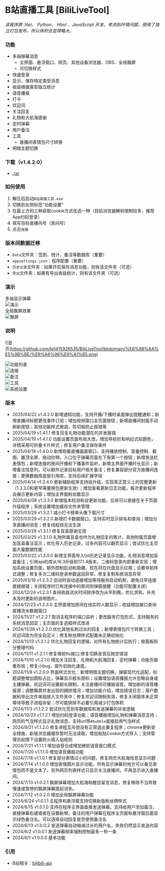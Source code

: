# B站直播工具 [BiliLiveTool]

*该程序跨 .Net、 Python、 Html 、JavaScript 开发，考虑到环境问题，使用了独立打包发布，所以体积会显得略大。*

### 功能
* 多端弹幕消息
     * 主界面、悬浮窗口、网页、其他设备浏览器、OBS、全局飘屏
     * 可切换样式
* 快速登录
* 显示、保存特定类型消息
* 收益根据类型独立统计
* 语音播报
* 打卡
* 欢迎词
* 关注回复
* 礼物和大航海感谢
* 定时弹幕
* 用户备注
* 工具
     * 直播间表情包尺寸转换
* 明暗主题切换

### 下载（v1.4.2.0）
* [.rar](https://files.zohopublic.com.cn/public/workdrive-public/download/8fg6ne9ee883edf4f4282be22d18836d801b2?x-cli-msg=%7B%22isFileOwner%22%3Afalse%2C%22version%22%3A%221.0%22%7D)

### 如何使用
1. 解压后启动`B站直播工具.exe`
2. 切换到左侧标签“功能设置”
3. 在最上方的三种获取cookie方式任选一种（目前浏览器解析限制较多，推荐App扫码登录）
4. 填写目标直播间号（房间号）
5. 点击`连接`

### 版本间数据迁移
- `Data`文件夹：签到、统计、备注等数据库（重要）
- `appsettings.json`：程序配置（重要）
- `历史记录`文件夹：如果开启保存消息功能，则有该文件夹（可选）
- `导出`文件夹：如果有导出收益统计，则有该文件夹（可选）

### 演示
多端显示弹幕    
![演示](https://github.com/tp1415926535/BiliLiveTool/blob/main/%E6%88%AA%E5%9B%BE/%E5%A4%9A%E7%AB%AF.png)    
全局飘屏效果    
![飘屏](https://github.com/tp1415926535/BiliLiveTool/blob/main/%E6%88%AA%E5%9B%BE/%E9%A3%98%E5%B1%8F.jpg)    

### 说明
![首页]https://github.com/tp1415926535/BiliLiveTool/blob/main/%E6%88%AA%E5%9B%BE/%E9%A6%96%E9%A1%B5.png)   

![功能列表](https://github.com/tp1415926535/BiliLiveTool/blob/main/%E6%88%AA%E5%9B%BE/%E5%8A%9F%E8%83%BD%E5%88%97%E8%A1%A8.png)    
![连接](https://github.com/tp1415926535/BiliLiveTool/blob/main/%E6%88%AA%E5%9B%BE/%E8%BF%9E%E6%8E%A5.png)     
![备注](https://github.com/tp1415926535/BiliLiveTool/blob/main/%E6%88%AA%E5%9B%BE/%E5%A4%87%E6%B3%A8.png)    
![工具](https://github.com/tp1415926535/BiliLiveTool/blob/main/%E6%88%AA%E5%9B%BE/%E5%B7%A5%E5%85%B7.png)    
![系统设置](https://github.com/tp1415926535/BiliLiveTool/blob/main/%E6%88%AA%E5%9B%BE/%E7%B3%BB%E7%BB%9F.png)     

### 版本
* 2025/04/22 v1.4.2.0 新增通知功能，支持开播/下播时桌面弹出提醒通知；新增直播间标题更改事件订阅；增加视频窗口主页面按钮；新增直播间封面手动刷新按钮；其他功能样式微调，剪切板防止报错等
* 2025/04/19 v1.4.1.1 修复回复礼物功能潜在的并发报错
* 2025/04/19 v1.4.1.0 功能设置页面布局大改，增加导航栏和响应式标题色，详情采用可折叠卡片样式；修复用户备注保存条件
* 2025/04/18 v1.4.0.0 新增观看直播画面窗口，支持播放控制、音量控制、截图、置顶全屏、拖动拉伸。入口位于弹幕页面左下角第一个按钮；新增发送栏表情包；新增连接的房间开播和下播事件监听，新增主界面开播时长显示；新增备注信息列，可以额外记录目标用户相关备注；修复兼容部分官方直播间连接；更换数据库底层引用库，支持后续扩展字段
* 2025/04/14 v1.3.4.0 更新辅助程序支持自升级，实现真正意义上的完整更新（1.3.3.0和更早需要换包更新生效）；增加查看更新日志功能，每次更新程序会展示更新内容；增加主界面粉丝数显示
* 2025/04/08 v1.3.3.0 新增版本检测和自更新功能，后续可以直接在关于页面升级程序；系统设置增加缓存文件夹管理
* 2025/03/29 v1.3.2.1 减小打卡榜单头像下载尺寸
* 2025/03/29 v1.3.2.0 新增打卡数据窗口，支持实时显示排名和查询；增加分享直播间消息；修复线程锁无法生效
* 2025/03/28 v1.3.1.1 修复盲盒感谢无效
* 2025/03/25 v1.3.1.0 礼物所属盲盒也作为礼物回复的累计，其他附属页面增加盲盒备注显示；优化导入历史记录，过多内容可以翻页显示；尝试优化主页面大量数据性能
* 2025/03/22 v1.3.0.0 新增主界面导入txt历史记录显示功能，礼物消息增加盲盒备注；引用api的库从16.3升级到17.1.4版本，二维码登录内部重新实现；增加系统设置页面，额外控制启动和隐藏，现在将在托盘显示应用；设置导航样式调整；修复多次二维码登录参数返回异常，修复复制系统消息异常
* 2025/03/16 v1.2.3.2 启动时自动连接增加等待服务启动机制，避免过早连接直接报错；关闭程序时已有连接中的房间则弹窗提醒（功能可配置关闭）
* 2024/12/24 v1.2.3.1 查询收益流水时间排序改为从早到晚，优化求和，补充未及时更新的说明图片。
* 2024/12/23 v1.2.3.0 主界面增加房间在线实时人数显示；收益增加接口查询直播流水数据窗口
* 2024/11/27 v1.2.2.1 取消主程序的端口监听；更改服务打包形式，支持服务的系统消息回显；主页面的复选框样式改进
* 2024/11/26 v1.2.2.0 优化其他名称过长的回复；新增表情包尺寸转换工具；欢迎词改为完全自定义；修复粉丝牌样式配置未正确初始化
* 2024/11/13 v1.2.1.2 优化礼物回复的逻辑，对所有礼物统计后执行；按面板拆分整理代码
* 2024/11/11 v1.2.1.1 修复微软tts接口;修复切换发音后抛空错误
* 2024/11/10 v1.2.1.0 增加关注回复、礼物和大航海回复、定时弹幕；功能页面重布局；修复小bug，提升初始化速度。
* 2024/11/8 v1.2.0.0 界面样式优化：新增明暗主题切换，弹窗现代化适配，标题调整增加图标占比，弹幕显示舰长图标；设置增加语音播报允许忽略自身或主播弹幕，欢迎词可设置舰长限制，关注直播间可播报语音，增加新的语音播报源；调整飘屏并发出现的拥挤情况；增加功能介绍，增加错误日志；用户数据和导出文件单独放入文件夹中；修复欢迎词限制失效，修复关闭窗体未正常等待导致子进程存留；尽可能排除不必要引用减少打包体积
* 2024/11/3 v1.1.2.2 尝试优化签到写数据库和发送弹幕的并发逻辑
* 2024/10/23 v1.1.2.1 增加扫码登录功能；语音播报增加礼物和弹幕消息支持；网页的气泡样式显示礼物消息，支持url带`#bubble`直接启用气泡样式
* 2024/9/21 v1.1.2.0 修复进程互斥锁没有正常退出重复程序；chrome更新安全措施，新版浏览器缓存暂时无法读取，增加粘贴Cookie方式导入；支持管理员权限下设置防火墙入站规则
* 2024/7/21 v1.1.1.1 增加语音合成增加微软语音接口模式
* 2024/7/20 v1.1.1.0 增加语音播报功能
* 2024/7/18 v1.1.0.1 修复部分表情过小的问题，修复网页大航海信息显示问题
* 2024/7/14 v1.1.0.0 增加表情图片显示功能，所有显示弹幕的地方可以看见表情包而不是文本了。另外网页列表样式只显示关注直播间，不再显示进入直播间。
* 2024/7/13 v1.0.2.1 飘屏弹幕增加大航海和醒目留言消息，修复移除不当导致慢速或暂停的飘屏弹幕提前消失。
* 2024/7/12 v1.0.2.0 增加全局飘屏弹幕功能
* 2024/6/24 v1.0.1.1 主程序和悬浮窗支持切换新版粉丝牌样式
* 2024/6/15 v1.0.1.0 支持在程序主界面直接发送弹幕。支持给用户添加备注，直接弹幕右键或者在设置新增。备注的用户弹幕在程序主页面和悬浮窗后面显示绿色备注名。可以选择自动回复是否使用备注名
* 2024/6/13 v1.0.0.2 发送弹幕自动缩减过长的用户名，失败仍然显示发送内容
* 2024/6/2 v1.0.0.1 发送弹幕频率强制控制最多一秒一条
* 2024/6/1 v1.0.0.0 基本功能


### 引用
- B站相关：[bilibili-api](https://github.com/Nemo2011/bilibili-api)
